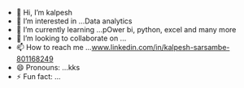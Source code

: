 - 👋 Hi, I’m kalpesh
- 👀 I’m interested in ...Data analytics 
- 🌱 I’m currently learning ...pOwer bi, python, excel and many more
- 💞️ I’m looking to collaborate on ...
- 📫 How to reach me ...www.linkedin.com/in/kalpesh-sarsambe-801168249
- 😄 Pronouns: ...kks
- ⚡ Fun fact: ...

<!---
KKSRAW/KKSRAW is a ✨ special ✨ repository because its `README.md` (this file) appears on your GitHub profile.
You can click the Preview link to take a look at your changes.
--->
